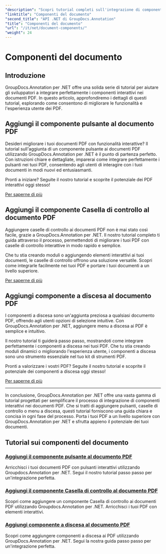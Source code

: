 ```yaml
---
"description": "Scopri tutorial completi sull'integrazione di componenti interattivi come pulsanti, caselle di controllo e menu a discesa nei documenti PDF utilizzando GroupDocs.Annotation .NET."
"linktitle": "Componenti del documento"
"second_title": "API .NET di GroupDocs.Annotation"
"title": "Componenti del documento"
"url": "/it/net/document-components/"
"weight": 24
---
```


# Componenti del documento

## Introduzione

GroupDocs.Annotation per .NET offre una solida serie di tutorial per aiutare gli sviluppatori a integrare perfettamente i componenti interattivi nei documenti PDF. In questo articolo, approfondiremo i dettagli di questi tutorial, esplorando come consentono di migliorare le funzionalità e l'esperienza utente dei PDF.

## Aggiungi il componente pulsante al documento PDF

Desideri migliorare i tuoi documenti PDF con funzionalità interattive? Il tutorial sull'aggiunta di un componente pulsante ai documenti PDF utilizzando GroupDocs.Annotation per .NET è il punto di partenza perfetto. Con istruzioni chiare e dettagliate, imparerai come integrare perfettamente i pulsanti nei tuoi PDF, consentendo agli utenti di interagire con i tuoi documenti in modi nuovi ed entusiasmanti.

Pronti a iniziare? Seguite il nostro tutorial e scoprite il potenziale dei PDF interattivi oggi stesso!

[Per saperne di più](./add-button-component-to-pdf/)

## Aggiungi il componente Casella di controllo al documento PDF

Aggiungere caselle di controllo ai documenti PDF non è mai stato così facile, grazie a GroupDocs.Annotation per .NET. Il nostro tutorial completo ti guida attraverso il processo, permettendoti di migliorare i tuoi PDF con caselle di controllo interattive in modo rapido e semplice.

Che tu stia creando moduli o aggiungendo elementi interattivi ai tuoi documenti, le caselle di controllo offrono una soluzione versatile. Scopri come integrarle facilmente nei tuoi PDF e portare i tuoi documenti a un livello superiore.

[Per saperne di più](./add-checkbox-component-to-pdf/)

## Aggiungi componente a discesa al documento PDF

I componenti a discesa sono un'aggiunta preziosa a qualsiasi documento PDF, offrendo agli utenti opzioni di selezione intuitive. Con GroupDocs.Annotation per .NET, aggiungere menu a discesa ai PDF è semplice e intuitivo.

Il nostro tutorial ti guiderà passo passo, mostrandoti come integrare perfettamente i componenti a discesa nei tuoi PDF. Che tu stia creando moduli dinamici o migliorando l'esperienza utente, i componenti a discesa sono uno strumento essenziale nel tuo kit di strumenti PDF.

Pronti a valorizzare i vostri PDF? Seguite il nostro tutorial e scoprite il potenziale dei componenti a discesa oggi stesso!

[Per saperne di più](./add-dropdown-component-to-pdf/)

---

In conclusione, GroupDocs.Annotation per .NET offre una vasta gamma di tutorial progettati per semplificare il processo di integrazione di componenti interattivi nei documenti PDF. Che si tratti di aggiungere pulsanti, caselle di controllo o menu a discesa, questi tutorial forniscono una guida chiara e concisa in ogni fase del processo. Porta i tuoi PDF a un livello superiore con GroupDocs.Annotation per .NET e sfrutta appieno il potenziale dei tuoi documenti.
## Tutorial sui componenti del documento
### [Aggiungi il componente pulsante al documento PDF](./add-button-component-to-pdf/)
Arricchisci i tuoi documenti PDF con pulsanti interattivi utilizzando Groupdocs.Annotation per .NET. Segui il nostro tutorial passo passo per un'integrazione perfetta.
### [Aggiungi il componente Casella di controllo al documento PDF](./add-checkbox-component-to-pdf/)
Scopri come aggiungere un componente Casella di controllo ai documenti PDF utilizzando Groupdocs.Annotation per .NET. Arricchisci i tuoi PDF con elementi interattivi.
### [Aggiungi componente a discesa al documento PDF](./add-dropdown-component-to-pdf/)
Scopri come aggiungere componenti a discesa ai PDF utilizzando GroupDocs.Annotation per .NET. Segui la nostra guida passo passo per un'integrazione perfetta.